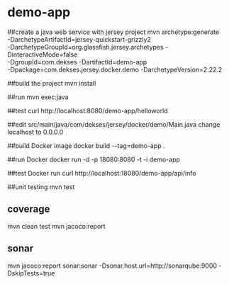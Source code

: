 # demo-app

##create a java web service with jersey project
mvn archetype:generate \
  -DarchetypeArtifactId=jersey-quickstart-grizzly2 \
  -DarchetypeGroupId=org.glassfish.jersey.archetypes -DinteractiveMode=false \
  -DgroupId=com.dekses -DartifactId=demo-app \
  -Dpackage=com.dekses.jersey.docker.demo -DarchetypeVersion=2.22.2

##build the project
mvn install

##run 
mvn exec:java

##test
curl http://localhost:8080/demo-app/helloworld

##edit src/main/java/com/dekses/jersey/docker/demo/Main.java
change localhost to 0.0.0.0

##build Docker image
docker build --tag=demo-app .

##run Docker
docker run -d -p 18080:8080 -t -i demo-app

##test Docker run
curl http://localhost:18080/demo-app/api/info

##unit testing
mvn test

## coverage
mvn clean test
mvn jacoco:report

## sonar
mvn jacoco:report sonar:sonar -Dsonar.host.url=http://sonarqube:9000 -DskipTests=true
